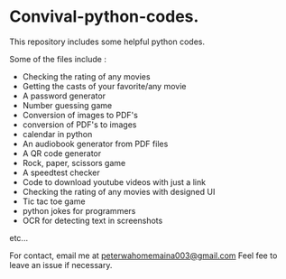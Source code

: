 # Convival-python-codes.
This repository includes some helpful python codes. 

Some of the files include :
- Checking the rating of any movies
- Getting the casts of your favorite/any movie
- A password generator 
- Number guessing game
- Conversion of images to PDF's
- conversion of PDF's to images
- calendar in python
- An audiobook generator from PDF files
- A QR code generator
- Rock, paper, scissors game
- A speedtest checker
- Code to download youtube videos with just a link
- Checking the rating of any movies with designed UI
- Tic tac toe game
- python jokes for programmers
- OCR for detecting text in screenshots
  
etc...



For contact, email me at peterwahomemaina003@gmail.com 
Feel fee to leave an issue if necessary.
